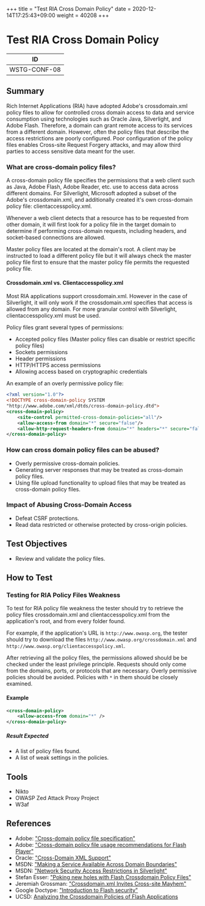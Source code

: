 +++
title = "Test RIA Cross Domain Policy"
date =  2020-12-14T17:25:43+09:00
weight = 40208
+++

# Test RIA Cross Domain Policy

|ID          |
|------------|
|WSTG-CONF-08|

## Summary

Rich Internet Applications (RIA) have adopted Adobe's crossdomain.xml policy files to allow for controlled cross domain access to data and service consumption using technologies such as Oracle Java, Silverlight, and Adobe Flash. Therefore, a domain can grant remote access to its services from a different domain. However, often the policy files that describe the access restrictions are poorly configured. Poor configuration of the policy files enables Cross-site Request Forgery attacks, and may allow third parties to access sensitive data meant for the user.

### What are cross-domain policy files?

A cross-domain policy file specifies the permissions that a web client such as Java, Adobe Flash, Adobe Reader, etc. use to access data across different domains. For Silverlight, Microsoft adopted a subset of the Adobe's crossdomain.xml, and additionally created it's own cross-domain policy file: clientaccesspolicy.xml.

Whenever a web client detects that a resource has to be requested from other domain, it will first look for a policy file in the target domain to determine if performing cross-domain requests, including headers, and socket-based connections are allowed.

Master policy files are located at the domain's root. A client may be instructed to load a different policy file but it will always check the master policy file first to ensure that the master policy file permits the requested policy file.

#### Crossdomain.xml vs. Clientaccesspolicy.xml

Most RIA applications support crossdomain.xml. However in the case of Silverlight, it will only work if the crossdomain.xml specifies that access is allowed from any domain. For more granular control with Silverlight, clientaccesspolicy.xml must be used.

Policy files grant several types of permissions:

- Accepted policy files (Master policy files can disable or restrict specific policy files)
- Sockets permissions
- Header permissions
- HTTP/HTTPS access permissions
- Allowing access based on cryptographic credentials

An example of an overly permissive policy file:

```xml
<?xml version="1.0"?>
<!DOCTYPE cross-domain-policy SYSTEM
"http://www.adobe.com/xml/dtds/cross-domain-policy.dtd">
<cross-domain-policy>
    <site-control permitted-cross-domain-policies="all"/>
    <allow-access-from domain="*" secure="false"/>
    <allow-http-request-headers-from domain="*" headers="*" secure="false"/>
</cross-domain-policy>
```

### How can cross domain policy files can be abused?

- Overly permissive cross-domain policies.
- Generating server responses that may be treated as cross-domain policy files.
- Using file upload functionality to upload files that may be treated as cross-domain policy files.

### Impact of Abusing Cross-Domain Access

- Defeat CSRF protections.
- Read data restricted or otherwise protected by cross-origin policies.

## Test Objectives

- Review and validate the policy files.

## How to Test

### Testing for RIA Policy Files Weakness

To test for RIA policy file weakness the tester should try to retrieve the policy files crossdomain.xml and clientaccesspolicy.xml from the application's root, and from every folder found.

For example, if the application's URL is `http://www.owasp.org`, the tester should try to download the files `http://www.owasp.org/crossdomain.xml` and `http://www.owasp.org/clientaccesspolicy.xml`.

After retrieving all the policy files, the permissions allowed should be be checked under the least privilege principle. Requests should only come from the domains, ports, or protocols that are necessary. Overly permissive policies should be avoided. Policies with `*` in them should be closely examined.

#### Example

```xml
<cross-domain-policy>
    <allow-access-from domain="*" />
</cross-domain-policy>
```

##### Result Expected

- A list of policy files found.
- A list of weak settings in the policies.

## Tools

- Nikto
- OWASP Zed Attack Proxy Project
- W3af

## References

- Adobe: ["Cross-domain policy file specification"](http://www.adobe.com/devnet/articles/crossdomain_policy_file_spec.html)
- Adobe: ["Cross-domain policy file usage recommendations for Flash Player"](http://www.adobe.com/devnet/flashplayer/articles/cross_domain_policy.html)
- Oracle: ["Cross-Domain XML Support"](http://www.oracle.com/technetwork/java/javase/plugin2-142482.html#CROSSDOMAINXML)
- MSDN: ["Making a Service Available Across Domain Boundaries"](http://msdn.microsoft.com/en-us/library/cc197955(v=vs.95).aspx)
- MSDN: ["Network Security Access Restrictions in Silverlight"](http://msdn.microsoft.com/en-us/library/cc645032(v=vs.95).aspx)
- Stefan Esser: ["Poking new holes with Flash Crossdomain Policy Files"](http://www.hardened-php.net/library/poking_new_holes_with_flash_crossdomain_policy_files.html)
- Jeremiah Grossman: ["Crossdomain.xml Invites Cross-site Mayhem"](http://jeremiahgrossman.blogspot.com/2008/05/crossdomainxml-invites-cross-site.html)
- Google Doctype: ["Introduction to Flash security"](http://code.google.com/p/doctype-mirror/wiki/ArticleFlashSecurity)
- UCSD: [Analyzing the Crossdomain Policies of Flash Applications](http://cseweb.ucsd.edu/~hovav/dist/crossdomain.pdf)
